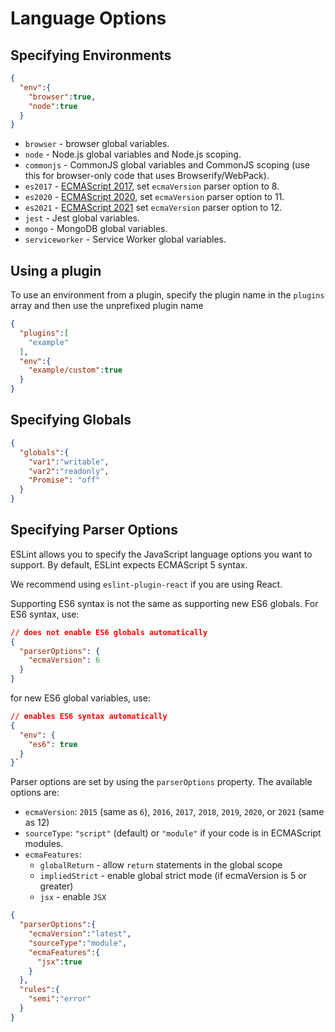 # Language Options

## Specifying Environments

```json
{
  "env":{
    "browser":true,
    "node":true
  }
}
```

- `browser` - browser global variables.
- `node` - Node.js global variables and Node.js scoping.
- `commonjs` - CommonJS global variables and CommonJS scoping (use this for browser-only code that uses Browserify/WebPack).
- `es2017` - [ECMAScript 2017](https://flaviocopes.com/es2017/), set `ecmaVersion` parser option to 8.
- `es2020` - [ECMAScript 2020](https://www.digitalocean.com/community/tutorials/js-es2020), set `ecmaVersion` parser option to 11.
- `es2021` - [ECMAScript 2021](https://backbencher.dev/articles/javascript-es2021-new-features) set `ecmaVersion` parser option to 12.
- `jest` - Jest global variables.
- `mongo` - MongoDB global variables.
- `serviceworker` - Service Worker global variables.

## Using a plugin

To use an environment from a plugin, specify the plugin name in the `plugins` array and then use the unprefixed plugin name

```json
{
  "plugins":[
    "example"
  ],
  "env":{
    "example/custom":true
  }
}
```

## Specifying Globals

```json
{
  "globals":{
    "var1":"writable",
    "var2":"readonly",
    "Promise": "off"
  }
}
```


## Specifying Parser Options

ESLint allows you to specify the JavaScript language options you want to support. By default, ESLint expects ECMAScript 5 syntax.

We recommend using `eslint-plugin-react` if you are using React.

Supporting ES6 syntax is not the same as supporting new ES6 globals. For ES6 syntax, use:

```json
// does not enable ES6 globals automatically
{
  "parserOptions": {
    "ecmaVersion": 6 
  }
}
```

for new ES6 global variables, use:

```json
// enables ES6 syntax automatically
{
  "env": {
    "es6": true 
  } 
}`
```

Parser options are set by using the `parserOptions` property. The available options are:

- `ecmaVersion`: `2015` (same as `6`), `2016`, `2017`, `2018`, `2019`, `2020`, or `2021` (same as 12)
- `sourceType`: `"script"` (default) or `"module"` if your code is in ECMAScript modules.
- `ecmaFeatures`: 
  - `globalReturn` - allow `return` statements in the global scope
  - `impliedStrict` - enable global strict mode (if ecmaVersion is 5 or greater)
  - `jsx` - enable `JSX`

```json
{
  "parserOptions":{
    "ecmaVersion":"latest",
    "sourceType":"module",
    "ecmaFeatures":{
      "jsx":true
    }
  },
  "rules":{
    "semi":"error"
  }
}
```